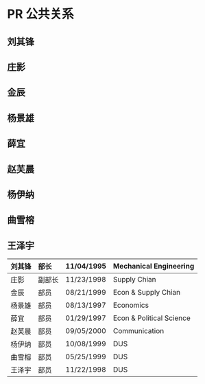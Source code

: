 # PR 公共关系

## 刘其锋

## 庄影

## 金辰

## 杨景雄

## 薛宜

## 赵芙晨

## 杨伊纳

## 曲雪榕

## 王泽宇







| 刘其锋 | 部长 | 11/04/1995 | Mechanical Engineering |
| :--- | :--- | :--- | :--- |
| 庄影 | 副部长 | 11/23/1998 | Supply Chian |
| 金辰 | 部员 | 08/21/1999 | Econ & Supply Chian |
| 杨景雄 | 部员 | 08/13/1997 | Economics |
| 薛宜 | 部员 | 01/29/1997 | Econ & Political Science |
| 赵芙晨 | 部员 | 09/05/2000 | Communication |
| 杨伊纳 | 部员 | 10/08/1999 | DUS |
| 曲雪榕 | 部员 | 05/25/1999 | DUS |
| 王泽宇 | 部员 | 11/22/1998 | DUS |













